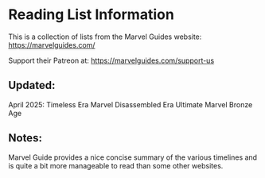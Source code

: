 # Reading List Information
This is a collection of lists from the Marvel Guides website:
https://marvelguides.com/

Support their Patreon at: 
https://marvelguides.com/support-us

## Updated:
April 2025:
    Timeless Era
    Marvel Disassembled Era
    Ultimate Marvel
    Bronze Age

## Notes:
Marvel Guide provides a nice concise summary of the various timelines and is quite a bit more manageable to read than some other websites.
